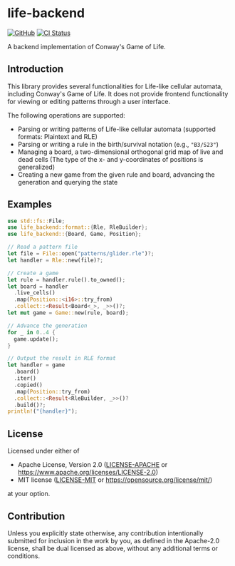 # life-backend

[![GitHub](https://img.shields.io/badge/github-masaki--wk/life--backend-blue?logo=github)](https://github.com/masaki-wk/life-backend)
[![CI Status](https://img.shields.io/github/actions/workflow/status/masaki-wk/life-backend/ci.yml?label=CI&logo=github)](https://github.com/masaki-wk/life-backend/actions/workflows/ci.yml)

A backend implementation of Conway's Game of Life.

## Introduction

This library provides several functionalities for Life-like cellular automata,
including Conway's Game of Life. It does not provide frontend functionality for
viewing or editing patterns through a user interface.

The following operations are supported:

- Parsing or writing patterns of Life-like cellular automata
  (supported formats: Plaintext and RLE)
- Parsing or writing a rule in the birth/survival notation (e.g., `"B3/S23"`)
- Managing a board, a two-dimensional orthogonal grid map of live and dead cells
  (The type of the x- and y-coordinates of positions is generalized)
- Creating a new game from the given rule and board, advancing the generation
  and querying the state

## Examples

```rust
use std::fs::File;
use life_backend::format::{Rle, RleBuilder};
use life_backend::{Board, Game, Position};

// Read a pattern file
let file = File::open("patterns/glider.rle")?;
let handler = Rle::new(file)?;

// Create a game
let rule = handler.rule().to_owned();
let board = handler
  .live_cells()
  .map(Position::<i16>::try_from)
  .collect::<Result<Board<_>, _>>()?;
let mut game = Game::new(rule, board);

// Advance the generation
for _ in 0..4 {
  game.update();
}

// Output the result in RLE format
let handler = game
  .board()
  .iter()
  .copied()
  .map(Position::try_from)
  .collect::<Result<RleBuilder, _>>()?
  .build()?;
println!("{handler}");
```

## License

Licensed under either of

- Apache License, Version 2.0
  ([LICENSE-APACHE](LICENSE-APACHE) or <https://www.apache.org/licenses/LICENSE-2.0>)
- MIT license
  ([LICENSE-MIT](LICENSE-MIT) or <https://opensource.org/license/mit/>)

at your option.

## Contribution

Unless you explicitly state otherwise, any contribution intentionally submitted
for inclusion in the work by you, as defined in the Apache-2.0 license, shall be
dual licensed as above, without any additional terms or conditions.
